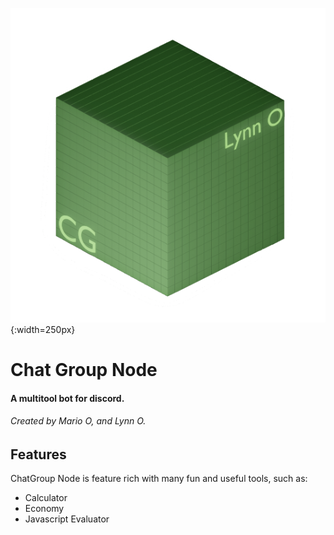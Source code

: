 
![](./html/icons/node50.png){:width=250px}
# Chat Group Node

#### A multitool bot for discord.
###### Created by Mario O, and Lynn O.

## Features  

ChatGroup Node is feature rich with many fun and useful tools, such as: 
* Calculator 
* Economy 
* Javascript Evaluator 
